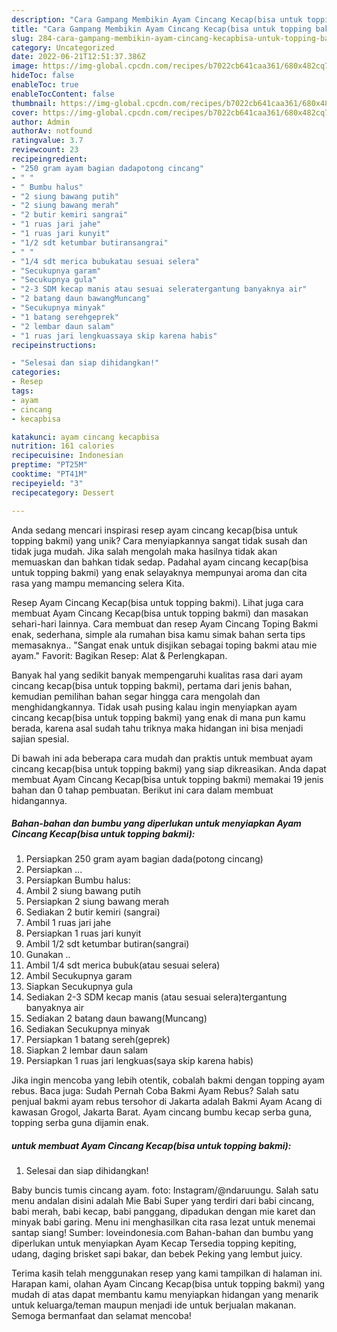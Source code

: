```yaml
---
description: "Cara Gampang Membikin Ayam Cincang Kecap(bisa untuk topping bakmi) yang Lezat"
title: "Cara Gampang Membikin Ayam Cincang Kecap(bisa untuk topping bakmi) yang Lezat"
slug: 284-cara-gampang-membikin-ayam-cincang-kecapbisa-untuk-topping-bakmi-yang-lezat
category: Uncategorized
date: 2022-06-21T12:51:37.386Z
image: https://img-global.cpcdn.com/recipes/b7022cb641caa361/680x482cq70/ayam-cincang-kecapbisa-untuk-topping-bakmi-foto-resep-utama.jpg
hideToc: false
enableToc: true
enableTocContent: false
thumbnail: https://img-global.cpcdn.com/recipes/b7022cb641caa361/680x482cq70/ayam-cincang-kecapbisa-untuk-topping-bakmi-foto-resep-utama.jpg
cover: https://img-global.cpcdn.com/recipes/b7022cb641caa361/680x482cq70/ayam-cincang-kecapbisa-untuk-topping-bakmi-foto-resep-utama.jpg
author: Admin
authorAv: notfound
ratingvalue: 3.7
reviewcount: 23
recipeingredient:
- "250 gram ayam bagian dadapotong cincang"
- " "
- " Bumbu halus"
- "2 siung bawang putih"
- "2 siung bawang merah"
- "2 butir kemiri sangrai"
- "1 ruas jari jahe"
- "1 ruas jari kunyit"
- "1/2 sdt ketumbar butiransangrai"
- " "
- "1/4 sdt merica bubukatau sesuai selera"
- "Secukupnya garam"
- "Secukupnya gula"
- "2-3 SDM kecap manis atau sesuai seleratergantung banyaknya air"
- "2 batang daun bawangMuncang"
- "Secukupnya minyak"
- "1 batang serehgeprek"
- "2 lembar daun salam"
- "1 ruas jari lengkuassaya skip karena habis"
recipeinstructions:

- "Selesai dan siap dihidangkan!"
categories:
- Resep
tags:
- ayam
- cincang
- kecapbisa

katakunci: ayam cincang kecapbisa 
nutrition: 161 calories
recipecuisine: Indonesian
preptime: "PT25M"
cooktime: "PT41M"
recipeyield: "3"
recipecategory: Dessert

---
```





Anda sedang mencari inspirasi resep ayam cincang kecap(bisa untuk topping bakmi) yang unik? Cara menyiapkannya sangat tidak susah dan tidak juga mudah. Jika salah mengolah maka hasilnya tidak akan memuaskan dan bahkan tidak sedap. Padahal ayam cincang kecap(bisa untuk topping bakmi) yang enak selayaknya mempunyai aroma dan cita rasa yang mampu memancing selera Kita.





Resep Ayam Cincang Kecap(bisa untuk topping bakmi). Lihat juga cara membuat Ayam Cincang Kecap(bisa untuk topping bakmi) dan masakan sehari-hari lainnya. Cara membuat dan resep Ayam Cincang Toping Bakmi enak, sederhana, simple ala rumahan bisa kamu simak bahan serta tips memasaknya.. &#34;Sangat enak untuk disjikan sebagai toping bakmi atau mie ayam.&#34; Favorit: Bagikan Resep: Alat &amp; Perlengkapan.

Banyak hal yang sedikit banyak mempengaruhi kualitas rasa dari ayam cincang kecap(bisa untuk topping bakmi), pertama dari jenis bahan, kemudian pemilihan bahan segar hingga cara mengolah dan menghidangkannya. Tidak usah pusing kalau ingin menyiapkan ayam cincang kecap(bisa untuk topping bakmi) yang enak di mana pun kamu berada, karena asal sudah tahu triknya maka hidangan ini bisa menjadi sajian spesial.






Di bawah ini ada beberapa cara mudah dan praktis untuk membuat ayam cincang kecap(bisa untuk topping bakmi) yang siap dikreasikan. Anda dapat membuat Ayam Cincang Kecap(bisa untuk topping bakmi) memakai 19 jenis bahan dan 0 tahap pembuatan. Berikut ini cara dalam membuat hidangannya.

<!--inarticleads1-->

##### Bahan-bahan dan bumbu yang diperlukan untuk menyiapkan Ayam Cincang Kecap(bisa untuk topping bakmi):

1. Persiapkan 250 gram ayam bagian dada(potong cincang)
1. Persiapkan  ...
1. Persiapkan  Bumbu halus:
1. Ambil 2 siung bawang putih
1. Persiapkan 2 siung bawang merah
1. Sediakan 2 butir kemiri (sangrai)
1. Ambil 1 ruas jari jahe
1. Persiapkan 1 ruas jari kunyit
1. Ambil 1/2 sdt ketumbar butiran(sangrai)
1. Gunakan  ..
1. Ambil 1/4 sdt merica bubuk(atau sesuai selera)
1. Ambil Secukupnya garam
1. Siapkan Secukupnya gula
1. Sediakan 2-3 SDM kecap manis (atau sesuai selera)tergantung banyaknya air
1. Sediakan 2 batang daun bawang(Muncang)
1. Sediakan Secukupnya minyak
1. Persiapkan 1 batang sereh(geprek)
1. Siapkan 2 lembar daun salam
1. Persiapkan 1 ruas jari lengkuas(saya skip karena habis)


Jika ingin mencoba yang lebih otentik, cobalah bakmi dengan topping ayam rebus. Baca juga: Sudah Pernah Coba Bakmi Ayam Rebus? Salah satu penjual bakmi ayam rebus tersohor di Jakarta adalah Bakmi Ayam Acang di kawasan Grogol, Jakarta Barat. Ayam cincang bumbu kecap serba guna, topping serba guna dijamin enak. 

<!--inarticleads2-->

#####  untuk membuat Ayam Cincang Kecap(bisa untuk topping bakmi):


1. Selesai dan siap dihidangkan!

Baby buncis tumis cincang ayam. foto: Instagram/@ndaruungu. Salah satu menu andalan disini adalah Mie Babi Super yang terdiri dari babi cincang, babi merah, babi kecap, babi panggang, dipadukan dengan mie karet dan minyak babi garing. Menu ini menghasilkan cita rasa lezat untuk menemai santap siang! Sumber: loveindonesia.com Bahan-bahan dan bumbu yang diperlukan untuk menyiapkan Ayam Kecap Tersedia topping kepiting, udang, daging brisket sapi bakar, dan bebek Peking yang lembut juicy. 

Terima kasih telah menggunakan resep yang kami tampilkan di halaman ini. Harapan kami, olahan Ayam Cincang Kecap(bisa untuk topping bakmi) yang mudah di atas dapat membantu kamu menyiapkan hidangan yang menarik untuk keluarga/teman maupun menjadi ide untuk berjualan makanan. Semoga bermanfaat dan selamat mencoba!
